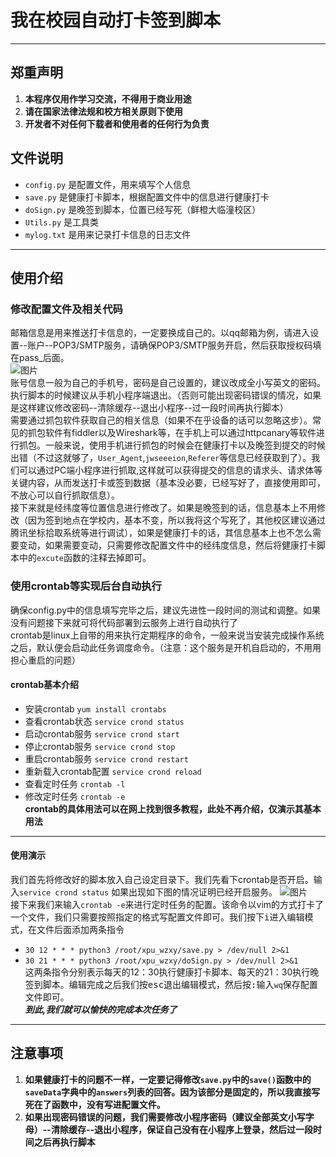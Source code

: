 # 我在校园自动打卡签到脚本
___
## 郑重声明  
1. **本程序仅用作学习交流，不得用于商业用途**
2. **请在国家法律法规和校方相关原则下使用**
3. **开发者不对任何下载者和使用者的任何行为负责**

## 文件说明
* `config.py` 是配置文件，用来填写个人信息
* `save.py` 是健康打卡脚本，根据配置文件中的信息进行健康打卡
* `doSign.py` 是晚签到脚本，位置已经写死（鲜橙大临潼校区）
* `Utils.py` 是工具类
* `mylog.txt` 是用来记录打卡信息的日志文件
___
## 使用介绍
### 修改配置文件及相关代码
邮箱信息是用来推送打卡信息的，一定要换成自己的。以qq邮箱为例，请进入设置--账户--POP3/SMTP服务，请确保POP3/SMTP服务开启，然后获取授权码填在pass_后面。  
![图片](img.img1.png "图片")  
账号信息一般为自己的手机号，密码是自己设置的，建议改成全小写英文的密码。执行脚本的时候建议从手机小程序端退出。（否则可能出现密码错误的情况，如果是这样建议修改密码--清除缓存--退出小程序--过一段时间再执行脚本）  
需要通过抓包软件获取自己的相关信息（如果不在乎设备的话可以忽略这步）。常见的抓包软件有fiddler以及Wireshark等，在手机上可以通过httpcanary等软件进行抓包。一般来说，使用手机进行抓包的时候会在健康打卡以及晚签到提交的时候出错（不过这就够了，`User_Agent`,`jwseeeion`,`Referer`等信息已经获取到了）。我们可以通过PC端小程序进行抓取,这样就可以获得提交的信息的请求头、请求体等关键内容，从而发送打卡或签到数据（基本没必要，已经写好了，直接使用即可，不放心可以自行抓取信息）。  
接下来就是经纬度等位置信息进行修改了。如果是晚签到的话，信息基本上不用修改（因为签到地点在学校内，基本不变，所以我将这个写死了，其他校区建议通过腾讯坐标拾取系统等进行调试），如果是健康打卡的话，其信息基本上也不怎么需要变动，如果需要变动，只需要修改配置文件中的经纬度信息，然后将健康打卡脚本中的`excute`函数的注释去掉即可。
### 使用crontab等实现后台自动执行
确保config.py中的信息填写完毕之后，建议先进性一段时间的测试和调整。如果没有问题接下来就可将代码部署到云服务上进行自动执行了  
crontab是linux上自带的用来执行定期程序的命令，一般来说当安装完成操作系统之后，默认便会启动此任务调度命令。（注意：这个服务是开机自启动的，不用用担心重启的问题）
#### crontab基本介绍
* 安装crontab `yum install crontabs`
* 查看crontab状态 `service crond status`
* 启动crontab服务 `service crond start`
* 停止crontab服务 `service crond stop`
* 重启crontab服务 `service crond restart`
* 重新载入crontab配置 `service crond reload`
* 查看定时任务 `crontab -l`
* 修改定时任务 `crontab -e`  
**crontab的具体用法可以在网上找到很多教程，此处不再介绍，仅演示其基本用法**
___
#### 使用演示
我们首先将修改好的脚本放入自己设定目录下。我们先看下crontab是否开启。输入`service crond status` 如果出现如下图的情况证明已经开启服务。
![图片](img.img2.png "图片")  
接下来我们来输入`crontab -e`来进行定时任务的配置。该命令以vim的方式打卡了一个文件，我们只需要按照指定的格式写配置文件即可。我们按下<kbd>i</kbd>进入编辑模式，在文件后面添加两条指令  
* `30 12 * * * python3 /root/xpu_wzxy/save.py > /dev/null 2>&1 `  
* `30 21 * * * python3 /root/xpu_wzxy/doSign.py > /dev/null 2>&1 `  
这两条指令分别表示每天的12：30执行健康打卡脚本、每天的21：30执行晚签到脚本。编辑完成之后我们按<kbd>esc</kbd>退出编辑模式，然后按<kbd>:</kbd>输入`wq`保存配置文件即可。  
***到此,我们就可以愉快的完成本次任务了***
___
## 注意事项
1. **如果健康打卡的问题不一样，一定要记得修改`save.py`中的`save()`函数中的`saveData`字典中的`answers`列表的回答。因为该部分是固定的，所以我直接写死在了函数中，没有写进配置文件。**  
2. **如果出现密码错误的问题，我们需要修改小程序密码（建议全部英文小写字母）--清除缓存--退出小程序，保证自己没有在小程序上登录，然后过一段时间之后再执行脚本**
